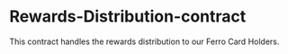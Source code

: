 # Rewards-Distribution-contract
This contract handles the rewards distribution to our Ferro Card Holders. 
